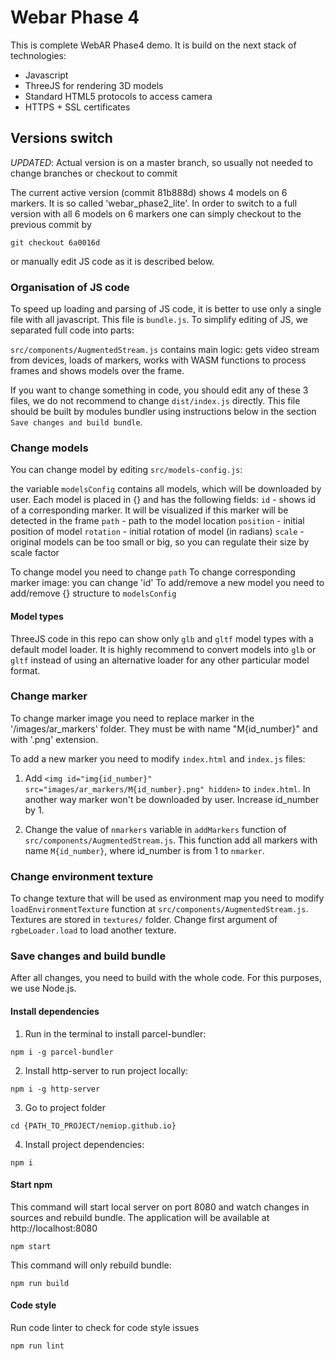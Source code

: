 # Webar Phase 4
This is complete WebAR Phase4 demo.
It is build on the next stack of technologies:
* Javascript
* ThreeJS for rendering 3D models
* Standard HTML5 protocols to access camera
* HTTPS + SSL certificates


## Versions switch
*UPDATED*: Actual version is on a master branch, so usually not needed to change branches or checkout to commit

The current active version (commit 81b888d) shows 4 models on 6 markers. It is so called 'webar_phase2_lite'.
In order to switch to a full version with all 6 models on 6 markers one can simply checkout to the previous commit by
```
git checkout 6a0016d
```
or manually edit JS code as it is described below.


### Organisation of JS code
To speed up loading and parsing of JS code, it is better to use only a single file with all javascript. This file is `bundle.js`. To simplify editing of JS, we separated full code into parts: 

`src/components/AugmentedStream.js` contains main logic: gets video stream from devices, loads of markers, works with WASM functions to process frames and shows models over the frame.


If you want to change something in code, you should edit any of these 3 files, we do not recommend to change `dist/index.js` directly. This file should be built by modules bundler using instructions below in the section `Save changes and build bundle`.


### Change models
You can change model by editing `src/models-config.js`:

the variable `modelsConfig` contains all models, which will be downloaded by user. Each model is placed in {} and has the following fields:
`id` - shows id of a corresponding marker. It will be visualized if this marker will be detected in the frame
`path` - path to the model location
`position` - initial position of model
`rotation` - initial rotation of model (in radians)
`scale` - original models can be too small or big, so you can regulate their size by scale factor

To change model you need to change `path`
To change corresponding marker image: you can change 'id'
To add/remove a new model you need to add/remove {} structure to `modelsConfig`

#### Model types

ThreeJS code in this repo can show only `glb` and `gltf` model types with a default model loader. It is highly recommend to convert models into `glb` or `gltf` instead of using an alternative loader for any other particular model format.


### Change marker
To change marker image you need to replace marker in the '/images/ar_markers' folder. They must be with name "M{id_number}" and with '.png' extension.

To add a new marker you need to modify `index.html` and `index.js` files:

1) Add  `<img id="img{id_number}" src="images/ar_markers/M{id_number}.png" hidden>` to `index.html`. In another way marker won't be downloaded by user. Increase id_number by 1.

2) Change the value of `nmarkers` variable in `addMarkers` function of `src/components/AugmentedStream.js`. This function add all markers with name `M{id_number}`, where id_number is from 1 to `nmarker`.


### Change environment texture
To change texture that will be used as environment map you need to modify `loadEnvironmentTexture` function at `src/components/AugmentedStream.js`.
Textures are stored in `textures/` folder. Change first argument of `rgbeLoader.load` to load another texture.


### Save changes and build bundle
After all changes, you need to build with the whole code. For this purposes, we use Node.js.

#### Install dependencies
1. Run in the terminal to install parcel-bundler:
```
npm i -g parcel-bundler
```
2. Install http-server to run project locally:
```
npm i -g http-server
```
3. Go to project folder
```
cd {PATH_TO_PROJECT/nemiop.github.io}
```
4. Install project dependencies:
```
npm i
```

#### Start npm
This command will start local server on port 8080 and watch changes in sources and rebuild bundle.
The application will be available at http://localhost:8080
```
npm start
```

This command will only rebuild bundle:
```
npm run build
```


#### Code style
Run code linter to check for code style issues
```
npm run lint
```
